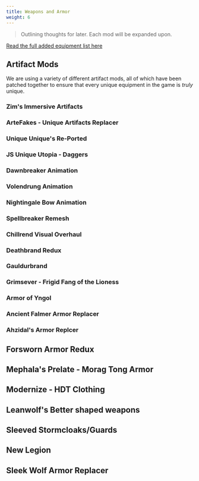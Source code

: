 ```yaml
---
title: Weapons and Armor
weight: 6
---
```

> Outlining thoughts for later. Each mod will be expanded upon.

[Read the full added equipment list here](https://github.com/zediious/tpfz-sprinkles/blob/main/Added%20Equipment.md)

## Artifact Mods

We are using a variety of different artifact mods, all of which have been patched together to ensure that every unique equipment in the game is *truly* unique.

### Zim's Immersive Artifacts

### ArteFakes - Unique Artifacts Replacer

### Unique Unique's Re-Ported

### JS Unique Utopia - Daggers

### Dawnbreaker Animation

### Volendrung Animation

### Nightingale Bow Animation

### Spellbreaker Remesh

### Chillrend Visual Overhaul

### Deathbrand Redux

### Gauldurbrand

### Grimsever - Frigid Fang of the Lioness

### Armor of Yngol

### Ancient Falmer Armor Replacer

### Ahzidal's Armor Replcer

## Forsworn Armor Redux

## Mephala's Prelate - Morag Tong Armor

## Modernize - HDT Clothing

## Leanwolf's Better shaped weapons

## Sleeved Stormcloaks/Guards

## New Legion

## Sleek Wolf Armor Replacer
